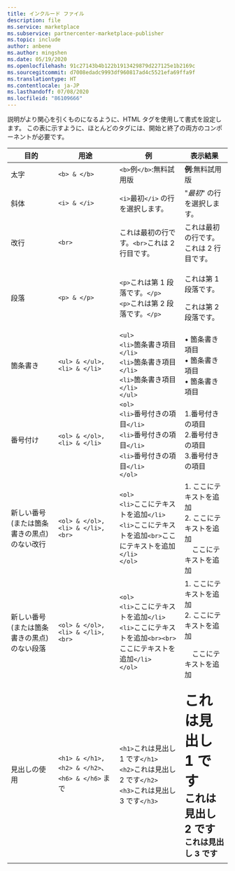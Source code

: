 ```yaml
---
title: インクルード ファイル
description: file
ms.service: marketplace
ms.subservice: partnercenter-marketplace-publisher
ms.topic: include
author: anbene
ms.author: mingshen
ms.date: 05/19/2020
ms.openlocfilehash: 91c27143b4b122b1913429879d227125e1b2169c
ms.sourcegitcommit: d7008edadc9993df960817ad4c5521efa69ffa9f
ms.translationtype: HT
ms.contentlocale: ja-JP
ms.lasthandoff: 07/08/2020
ms.locfileid: "86109666"
---
```

説明がより関心を引くものになるように、HTML タグを使用して書式を設定します。 この表に示すように、ほとんどのタグには、開始と終了の両方のコンポーネントが必要です。

|   目的  |  用途  |  例  |  表示結果   |
| --- | --- | --- | --- |
|   太字  |  `<b> & </b>`  |  `<b>`例`</b>`:無料試用版  |  **例**:無料試用版   |
|   斜体  |  `<i> & </i>`  |  `<i>`最初`</i>` の行を選択します。  |  "*最初*" の行を選択します。   |
|   改行  |  `<br>`  |  これは最初の行です。`<br>`これは 2 行目です。  |  これは最初の行です。<br>これは 2 行目です。  |
|  段落  |  `<p> & </p>`  |  `<p>`これは第 1 段落です。`</p>`<br>`<p>`これは第 2 段落です。`</p>`   |   <p>これは第 1 段落です。</p><p>これは第 2 段落です。</p>   |
|   箇条書き  |  `<ul> & </ul>, <li> & </li>`  |  `<ul>`<br>`<li>`箇条書き項目`</li>`<br>`<li>`箇条書き項目`</li>`<br>`<li>`箇条書き項目`</li>`<br>`</ul>`  |  • 箇条書き項目<br>• 箇条書き項目<br>• 箇条書き項目   |
|   番号付け  |  `<ol> & </ol>, <li> & </li>`  |  `<ol>`<br>`<li>`番号付きの項目`</li>`<br>`<li>`番号付きの項目`</li>`<br>`<li>`番号付きの項目`</li>`<br>`</ol>`   |   1.番号付きの項目<br>2.番号付きの項目<br>3.番号付きの項目   |
|   新しい番号 (または箇条書きの黒点) のない改行  |  `<ol> & </ol>, <li> & </li>, <br>`  |  `<ol>`<br>`<li>`ここにテキストを追加`</li>`<br>`<li>`ここにテキストを追加`<br>`ここにテキストを追加`</li>`<br>`</ol>`  |  1. ここにテキストを追加<br>2. ここにテキストを追加<br>&nbsp;&nbsp;&nbsp;&nbsp;ここにテキストを追加   |
|   新しい番号 (または箇条書きの黒点) のない段落  |  `<ol> & </ol>, <li> & </li>, <br>`  |  `<ol>`<br>`<li>`ここにテキストを追加`</li>`<br>`<li>`ここにテキストを追加`<br><br>`ここにテキストを追加`</li>`<br>`</ol>`  |  1. ここにテキストを追加<br>2. ここにテキストを追加<p>&nbsp;&nbsp;&nbsp;&nbsp;ここにテキストを追加   |
|   見出しの使用  |  `<h1> & </h1>, <h2> & </h2>`、`<h6> & </h6>` まで  |  `<h1>`これは見出し 1 です`</h1>`<br>`<h2>`これは見出し 2 です`</h2>`<br>`<h3>`これは見出し 3 です`</h3>`  |  **<font size="+3">これは見出し 1 です</font>**<br>**<font size="+2">これは見出し 2 です</font>**<br>**<font size="+1">これは見出し 3 です</font>**  |
| | | |
